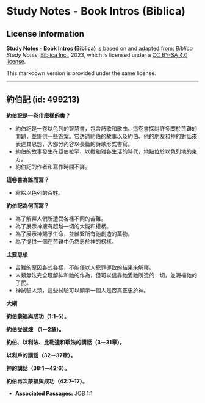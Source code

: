# Study Notes - Book Intros (Biblica)

## License Information

**Study Notes - Book Intros (Biblica)** is based on and adapted from: _Biblica Study Notes_, [Biblica Inc.](https://www.biblica.com/), 2023, which is licensed under a [CC BY-SA 4.0 license](https://creativecommons.org/licenses/by-sa/4.0/legalcode.en).

This markdown version is provided under the same license.



--------------------------------

## 約伯記 (id: 499213)

**約伯記是一卷什麼樣的書？**

* 約伯記是一卷以色列的智慧書，包含詩歌和歌曲。這卷書探討許多關於苦難的問題，並提供一些答案。它透過約伯的故事以及約伯、他的朋友和神的對話來表達其思想，大部分內容以長篇的詩歌形式書寫。
* 約伯的故事發生在亞伯拉罕、以撒和雅各生活的時代，地點位於以色列地的東方。
* 約伯記的作者和寫作時間不詳。

**這卷書為誰而寫？**

* 寫給以色列的百姓。

**約伯記為何而寫？**

* 為了解釋人們所遭受各樣不同的苦難。
* 為了展示神擁有超越一切的大能和權柄。
* 為了展示神賜予生命，並維繫所有祂創造的萬物。
* 為了提供一個在苦難中仍然忠於神的榜樣。

**主要思想**

* 苦難的原因各式各樣，不能僅以人犯罪導致的結果來解釋。
* 人類無法完全理解神和祂的作為，但可以信靠祂愛祂所造的一切，並賜福祂的子民。
* 神試驗人類，這些試驗可以顯示一個人是否真正忠於神。

**大綱**

**約伯蒙福與成功（1:1–5）。**

**約伯受試煉** **（1－2章）。**

**約伯、以利法、比勒達和瑣法的講話（3－31章）。**

**以利戶的講話（32－37章）。**

**神的講話（38:1－42:6）。**

**約伯再次蒙福與成功（42:7–17）。**

* **Associated Passages:** JOB 1:1

